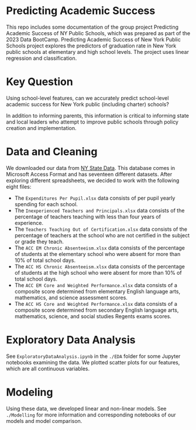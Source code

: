 # Predicting Academic Success

This repo includes some documentation of the group project Predicting Academic Success of NY Public Schools, which was prepared as part of the 2023 Data BootCamp. Predicting Academic Success of New York Public Schools project explores the predictors of graduation rate in New York public schools at elementary and high school levels. The project uses linear regression and classification.

# Key Question
Using school-level features, can we accurately predict school-level academic success for New York public (including charter) schools? 

In addition to informing parents, this information is critical to informing state and local leaders who attempt to improve public schools through policy creation and implementation.

# Data and Cleaning
We downloaded our data from [NY State Data](https://data.nysed.gov/downloads.php). This database comes in Microsoft Access Format and has seventeen different datasets. After exploring different spreadsheets, we decided to work with the following eight files: 

* The ``Expenditures Per Pupil.xlsx`` data consists of per pupil yearly spending for each school.
* The ``Inexperienced Teachers and Principals.xlsx`` data consists of the percentage of teachers teaching with less than four years of experience. 
* The ``Teachers Teaching Out of Certification.xlsx`` data consists of the percentage of teachers at the school who are not certified in the subject or grade they teach.
* The ``ACC EM Chronic Absenteeism.xlsx`` data consists of the percentage of students at the elementary school who were absent for more than 10% of total school days.
* The ``ACC HS Chronic Absenteeism.xlsx`` data consists of the percentage of students at the high school who were absent for more than 10% of total school days.
* The ``ACC EM Core and Weighted Performance.xlsx`` data consists of a composite score determined from elementary English language arts, mathematics, and science assessment scores.
* The ``ACC HS Core and Weighted Performance.xlsx`` data consists of a composite score determined from secondary English language arts, mathematics, science, and social studies Regents exams scores.

# Exploratory Data Analysis
See ``ExploratoryDataAnalysis.ipynb`` in the ``./EDA`` folder for some Jupyter notebooks examining the data. We plotted scatter plots for our features, which are all continuous variables.

# Modeling
Using these data, we developed linear and non-linear models. See ``./Modelling`` for more information and corresponding notebooks of our models and model comparison.



 




